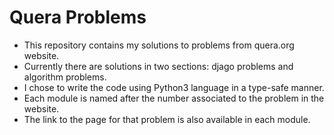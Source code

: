 Quera Problems
===============

* This repository contains my solutions to problems from quera.org website.
* Currently there are solutions in two sections: djago problems and algorithm
  problems.
* I chose to write the code using Python3 language in a type-safe manner.
* Each module is named after the number associated to the problem in the
  website.
* The link to the page for that problem is also available in each module.
